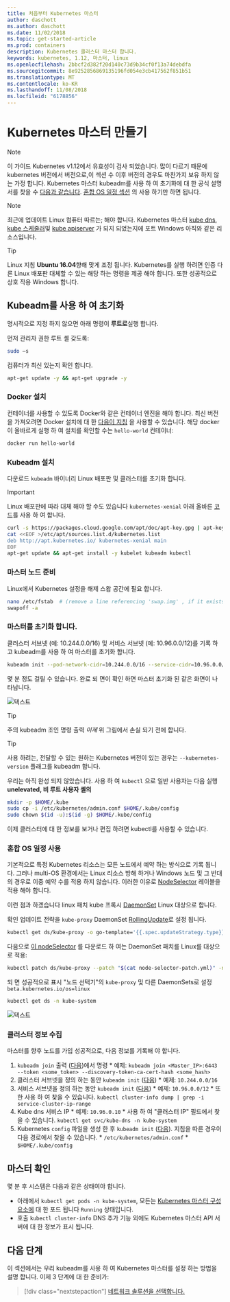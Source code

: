 ```yaml
---
title: 처음부터 Kubernetes 마스터
author: daschott
ms.author: daschott
ms.date: 11/02/2018
ms.topic: get-started-article
ms.prod: containers
description: Kubernetes 클러스터 마스터 합니다.
keywords: kubernetes, 1.12, 마스터, linux
ms.openlocfilehash: 2bbcf2d382f20d140c73d9b34cf0f13a74debdfa
ms.sourcegitcommit: 8e9252856869135196fd054e3cb417562f851b51
ms.translationtype: MT
ms.contentlocale: ko-KR
ms.lasthandoff: 11/08/2018
ms.locfileid: "6178856"
---
```

# <a name="creating-a-kubernetes-master"></a>Kubernetes 마스터 만들기 #
> [!NOTE]
> 이 가이드 Kubernetes v1.12에서 유효성이 검사 되었습니다. 많이 다르기 때문에 kubernetes 버전에서 버전으로,이 섹션 수 이후 버전의 경우도 마찬가지 보유 하지 않는 가정 합니다. Kubernetes 마스터 kubeadm를 사용 하 여 초기화에 대 한 공식 설명서를 찾을 수 [다음과 같습니다](https://kubernetes.io/docs/setup/independent/install-kubeadm/). [혼합 OS 일정 섹션](#enable-mixed-os-scheduling) 의 사용 하기만 하면 됩니다.

> [!NOTE]  
> 최근에 업데이트 Linux 컴퓨터 따르는; 해야 합니다. Kubernetes 마스터 [kube dns](https://kubernetes.io/docs/concepts/services-networking/dns-pod-service/), [kube 스케줄러](https://kubernetes.io/docs/reference/command-line-tools-reference/kube-scheduler/)및 [kube apiserver](https://kubernetes.io/docs/reference/command-line-tools-reference/kube-apiserver/) 가 되지 되었는지에 포트 Windows 아직와 같은 리소스입니다. 

> [!tip]
> Linux 지침 **Ubuntu 16.04**향해 맞게 조정 됩니다. Kubernetes를 실행 하려면 인증 다른 Linux 배포판 대체할 수 있는 해당 하는 명령을 제공 해야 합니다. 또한 성공적으로 상호 작용 Windows 합니다.


## <a name="initialization-using-kubeadm"></a>Kubeadm를 사용 하 여 초기화 ##
명시적으로 지정 하지 않으면 아래 명령이 **루트로**실행 합니다.

먼저 관리자 권한 루트 셸 갖도록:

```bash
sudo –s
```

컴퓨터가 최신 있는지 확인 합니다.

```bash
apt-get update -y && apt-get upgrade -y
```

### <a name="install-docker"></a>Docker 설치 ###
컨테이너를 사용할 수 있도록 Docker와 같은 컨테이너 엔진을 해야 합니다. 최신 버전을 가져오려면 Docker 설치에 대 한 [다음이 지침](https://docs.docker.com/install/linux/docker-ce/ubuntu/) 을 사용할 수 있습니다. 해당 docker이 올바르게 실행 하 여 설치를 확인할 수는 `hello-world` 컨테이너:

```bash
docker run hello-world
```

### <a name="install-kubeadm"></a>Kubeadm 설치 ###
다운로드 `kubeadm` 바이너리 Linux 배포판 및 클러스터를 초기화 합니다.

> [!Important]  
> Linux 배포판에 따라 대체 해야 할 수도 있습니다 `kubernetes-xenial` 아래 올바른 [코드](https://wiki.ubuntu.com/Releases)를 사용 하 여 합니다.

```bash
curl -s https://packages.cloud.google.com/apt/doc/apt-key.gpg | apt-key add -
cat <<EOF >/etc/apt/sources.list.d/kubernetes.list
deb http://apt.kubernetes.io/ kubernetes-xenial main
EOF
apt-get update && apt-get install -y kubelet kubeadm kubectl 
```

### <a name="prepare-the-master-node"></a>마스터 노드 준비 ###
Linux에서 Kubernetes 설정을 해제 스왑 공간에 필요 합니다.

```bash
nano /etc/fstab  # (remove a line referencing 'swap.img' , if it exists)
swapoff -a 
```

### <a name="initialize-master"></a>마스터를 초기화 합니다. ###
클러스터 서브넷 (예: 10.244.0.0/16) 및 서비스 서브넷 (예: 10.96.0.0/12)를 기록 하 고 kubeadm를 사용 하 여 마스터를 초기화 합니다.

```bash
kubeadm init --pod-network-cidr=10.244.0.0/16 --service-cidr=10.96.0.0/12
```

몇 분 정도 걸릴 수 있습니다. 완료 되 면이 확인 하면 마스터 초기화 된 같은 화면이 나타납니다.

![텍스트](media/kubeadm-init.png)

> [!tip]
> 주의 kubeadm 조인 명령 출력 *이제* 위 그림에서 손실 되기 전에 합니다.

> [!tip]
> 사용 하려는, 전달할 수 있는 원하는 Kubernetes 버전이 있는 경우는 `--kubernetes-version` 플래그를 kubeadm 합니다.

우리는 아직 완성 되지 않았습니다. 사용 하 여 `kubectl` 으로 일반 사용자는 다음 실행 __**unelevated, 비 루트 사용자 셸의**__

```bash
mkdir -p $HOME/.kube
sudo cp -i /etc/kubernetes/admin.conf $HOME/.kube/config
sudo chown $(id -u):$(id -g) $HOME/.kube/config
```
이제 클러스터에 대 한 정보를 보거나 편집 하려면 kubectl를 사용할 수 있습니다.

### <a name="enable-mixed-os-scheduling"></a>혼합 OS 일정 사용 ###
기본적으로 특정 Kubernetes 리소스는 모든 노드에서 예약 하는 방식으로 기록 됩니다. 그러나 multi-OS 환경에서는 Linux 리소스 방해 하거나 Windows 노드 및 그 반대의 경우로 이중 예약 수를 적용 하지 않습니다. 이러한 이유로 [NodeSelector](https://kubernetes.io/docs/concepts/configuration/assign-pod-node/#nodeselector) 레이블을 적용 해야 합니다. 

이런 점과 하겠습니다 linux 패치 kube 프록시 [DaemonSet](https://kubernetes.io/docs/concepts/workloads/controllers/daemonset/) Linux 대상으로 합니다.

확인 업데이트 전략을 `kube-proxy` DaemonSet [RollingUpdate](https://kubernetes.io/docs/tasks/manage-daemon/update-daemon-set/)로 설정 됩니다.

```bash
kubectl get ds/kube-proxy -o go-template='{{.spec.updateStrategy.type}}{{"\n"}}' --namespace=kube-system
```

다음으로 [이 nodeSelector](https://github.com/Microsoft/SDN/tree/master/Kubernetes/flannel/l2bridge/manifests/node-selector-patch.yml) 를 다운로드 하 여는 DaemonSet 패치를 Linux를 대상으로 적용:

```bash
kubectl patch ds/kube-proxy --patch "$(cat node-selector-patch.yml)" -n=kube-system
```

되 면 성공적으로 표시 "노드 선택기"의 `kube-proxy` 및 다른 DaemonSets로 설정 `beta.kubernetes.io/os=linux`

```bash
kubectl get ds -n kube-system
```

![텍스트](media/kube-proxy-ds.png)

### <a name="collect-cluster-information"></a>클러스터 정보 수집 ###
마스터를 향후 노드를 가입 성공적으로, 다음 정보를 기록해 야 합니다.
  1. `kubeadm join` 출력 ([다음](#initialize-master))에서 명령
    * 예제: `kubeadm join <Master_IP>:6443 --token <some_token> --discovery-token-ca-cert-hash <some_hash>`
  2. 클러스터 서브넷을 정의 하는 동안 `kubeadm init` ([다음](#initialize-master))
    * 예제: `10.244.0.0/16`
  3. 서비스 서브넷을 정의 하는 동안 `kubeadm init` ([다음](#initialize-master))
    * 예제: `10.96.0.0/12`
    * 또한 사용 하 여 찾을 수 있습니다. `kubectl cluster-info dump | grep -i service-cluster-ip-range`
  4. Kube dns 서비스 IP 
    * 예제: `10.96.0.10`
    * 사용 하 여 "클러스터 IP" 필드에서 찾을 수 있습니다. `kubectl get svc/kube-dns -n kube-system`
  5. Kubernetes `config` 파일을 생성 한 후 `kubeadm init` ([다음](#initialize-master)). 지침을 따른 경우이 다음 경로에서 찾을 수 있습니다.
    * `/etc/kubernetes/admin.conf`
    * `$HOME/.kube/config`

## <a name="verifying-the-master"></a>마스터 확인 ##
몇 분 후 시스템은 다음과 같은 상태여야 합니다.

  - 아래에서 `kubectl get pods -n kube-system`, 모든는 [Kubernetes 마스터 구성 요소에](https://kubernetes.io/docs/concepts/overview/components/#master-components) 대 한 포드 됩니다 `Running` 상태입니다.
  - 호출 `kubectl cluster-info` DNS 추가 기능 외에도 Kubernetes 마스터 API 서버에 대 한 정보가 표시 됩니다.

## <a name="next-steps"></a>다음 단계 ## 
이 섹션에서는 우리 kubeadm를 사용 하 여 Kubernetes 마스터를 설정 하는 방법을 설명 합니다. 이제 3 단계에 대 한 준비가:

> [!div class="nextstepaction"]
> [네트워크 솔루션을 선택합니다.](./network-topologies.md)